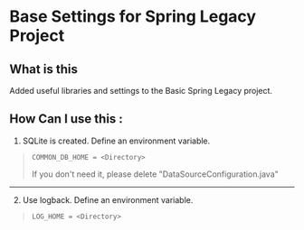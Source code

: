 # Base Settings for Spring Legacy Project

## What is this
Added useful libraries and settings to the Basic Spring Legacy project.



## How Can I use this : 
1. SQLite is created. Define an environment variable.
>```
>COMMON_DB_HOME = <Directory>
>```
> If you don't need it, please delete "DataSourceConfiguration.java"
---
2. Use logback. Define an environment variable.
>```
>LOG_HOME = <Directory>
>```
